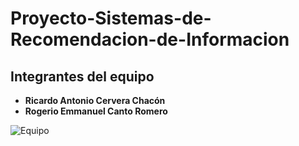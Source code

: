 # Proyecto-Sistemas-de-Recomendacion-de-Informacion
## Integrantes del equipo

- **Ricardo Antonio Cervera Chacón**  
- **Rogerio Emmanuel Canto Romero**

![Equipo](ruta/a/la/imagen.jpg)  

